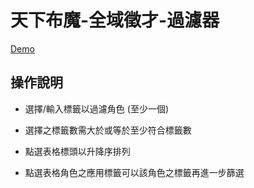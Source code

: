 # 天下布魔-全域徵才-過濾器

[Demo](https://purindaisuki.github.io/TenkafuMaRecruit/)

## 操作說明

* 選擇/輸入標籤以過濾角色 (至少一個)

* 選擇之標籤數需大於或等於至少符合標籤數

* 點選表格標頭以升降序排列

* 點選表格角色之應用標籤可以該角色之標籤再進一步篩選
